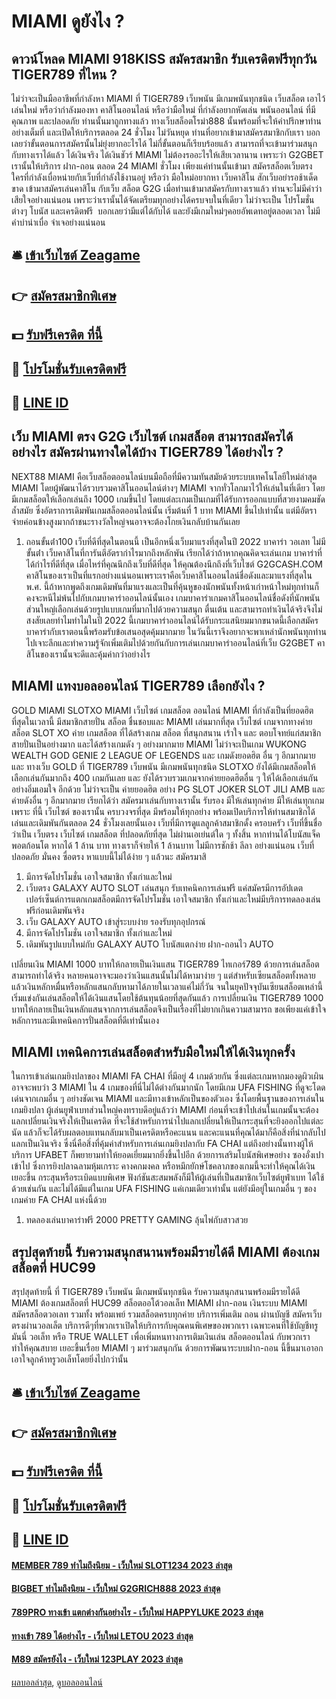 # MIAMI ดูยังไง ?
## ดาวน์โหลด MIAMI 918KISS สมัครสมาชิก รับเครดิตฟรีทุกวัน TIGER789 ที่ไหน ?
ไม่ว่าจะเป็นมืออาชีพที่กำลังหา MIAMI ที่ TIGER789 เว็บพนัน มีเกมพนันทุกชนิด เว็บสล็อต เอาไว้เล่นใหม่ หรือว่ากำลังมองหา คาสิโนออนไลน์ หรือว่ามือใหม่ ที่กำลังอยากหัดเล่น พนันออนไลน์ ที่มีคุณภาพ และปลอดภัย ท่านนั้นมาถูกทางแล้ว ทางเว็บสล็อตโรม่า888 นั้นพร้อมที่จะให้คำปรึกษาท่านอย่างเต็มที่ และเปิดให้บริการตลอด 24 ชั่วโมง ไม่วันหยุด ท่านที่อยากเข้ามาสมัครสมาชิกกับเรา บอกเลยว่าขั้นตอนการสมัครนั้นไม่ยุ่งยากอะไรได้ ไม่กี่ขั้นตอนก็เรียบร้อยแล้ว สามารถที่จะเข้ามาร่วมสนุกกับทางเราได้แล้ว ได้เงินจริง ได้เงินชัวร์ MIAMI ไม่ต้องรออะไรให้เสียเวลานาน เพราะว่า G2GBET เรานั้นให้บริการ ฝาก-ถอน ตลอด 24 MIAMI ชั่วโมง
เพียงแค่ท่านนั้นเข้ามา สมัครสล็อตเว็บตรง ใครที่กำลังเบื่อหน่ายกับเว็บที่กำลังใช้งานอยู่ หรือว่า มือใหม่อยากหา เว็บคาสิโน สักเว็บอย่ารอช้าเด็ดขาด เข้ามาสมัครเล่นคาสิโน กับเว็บ สล็อต G2G เมื่อท่านเข้ามาสมัครกับทางเราแล้ว ท่านจะไม่มีคำว่าเสียใจอย่างแน่นอน เพราะว่าเรานั้นได้จัดเตรียมทุกอย่างได้ครบจบในที่เดียว ไม่ว่าจะเป็น โปรโมชั่นต่างๆ โบนัส และเครดิตฟรี  บอกเลยว่ามีแต่ได้กับได้ และยังมีเกมใหม่ๆคอยอัพเดทอยู่ตลอดเวลา ไม่มีคำบ่าน่าเบื่อ จำเจอย่างแน่นอน

## 🛎 [เข้าเว็บไซต์ Zeagame](https://bit.ly/3SdLNi2)
## 👉 [สมัครสมาชิกพิเศษ](https://bit.ly/3SdLNi2)
## 💵 [รับฟรีเครดิต ที่นี้](https://bit.ly/3dyRKHj)
## 👑 [โปรโมชั่นรับเครดิตฟรี](https://bit.ly/3dyRKHj)
## 📱 [LINE ID](https://bit.ly/3dyRKHj)

## เว็บ MIAMI ตรง G2G เว็บไซต์ เกมสล็อต สามารถสมัครได้อย่างไร สมัครผ่านทางใดได้บ้าง TIGER789 ได้อย่างไร ?
NEXT88 MIAMI คือเว็บสล็อตออนไลน์บนมือถือที่มีความทันสมัยด้วยระบบเทคโนโลยีใหม่ล่าสุด MIAMI โดยผู้พัฒนาได้รวบรวมคาสิโนออนไลน์ต่างๆ MIAMI จากทั่วโลกมาไว้ให้เล่นในที่เดียว โดยมีเกมสล็อตให้เลือกเล่นถึง 1000 เกมขึ้นไป โดยแต่ละเกมเป็นเกมที่ได้รับการออกแบบที่สวยงามคมชัดล้ำสมัย ซึ่งอัตราการเดิมพันเกมสล็อตออนไลน์นั้น เริ่มต้นที่ 1 บาท MIAMI ขึ้นไปเท่านั้น แต่มีอัตราจ่ายค่อนข้างสูงมากถ้าชนะรางวัลใหญ่จนอาจจะต้องโกยเงินกลับบ้านกันเลย
1. ถอนขั้นต่ํา100 เว็บที่ดีที่สุดในตอนนี้ เป็นอีกหนึ่งเว็บมาแรงที่สุดในปี 2022 บาคาร่า วอเลท ไม่มีขั้นต่ํา เว็บคาสิโนที่การันตีอัตรากำไรมากถึงหลักพัน เรียกได้ว่าถ้าหากคุณคิดจะเล่นเกม บาคาร่าที่ได้กำไรที่ดีที่สุด เมื่อไหร่ที่คุณนึกถึงเว็บที่ดีที่สุด ให้คุณต้องนึกถึงที่เว็บไซต์ G2GCASH.COM คาสิโนของเราเป็นที่แรกอย่างแน่นอนเพราะเราคือเว็บคาสิโนออนไลน์ชื่อดังและมาแรงที่สุดใน พ.ศ. นี้ถ้าหากพูดถึงเกมเดิมพันที่มาแรงและเป็นที่คุ้นหูของนักพนันทั้งหน้าเก่าหน้าใหม่ทุกท่านก็คงจะหนีไม่พ้นไปกับเกมบาคาร่าออนไลน์นั้นเอง เกมบาคาร่าเกมคาสิโนออนไลน์ชื่อดังที่นักพนันส่วนใหญ่เลือกเล่นด้วยรูปแบบเกมที่มากไปด้วยความสนุก ตื่นเต้น และสามารถทำเงินได้จริงจึงไม่สงสัยเลยทำไมทำไมในปี 2022 นี้เกมบาคาร่าออนไลน์ได้รับกระแสนิยมมากขนาดนี้เลือกสมัครบาคาร่ากับเราตอนนี้พร้อมรับข้อเสนอสุดคุ้มมากมาย ในวันนี้เราจึงอยากจะพาเหล่านักพนันทุกท่านไปเจาะลึกและทำความรู้จักเพิ่มเติมไปด้วยกันกับการเล่นเกมบาคาร่าออนไลน์ที่เว็บ G2GBET คาสิโนของเรานั้นจะดีและคุ้มค่ากว่าอย่างไร

## MIAMI แทงบอลออนไลน์ TIGER789 เลือกยังไง ?
GOLD MIAMI SLOTXO MIAMI เว็บไซต์ เกมสล็อต ออนไลน์ MIAMI ที่กำลังเป็นที่ยอดฮิตที่สุดในเวลานี้ มีสมาชิกสายปั่น สล็อต ชื่นชอบและ MIAMI เล่นมากที่สุด เว็บไซต์ เกมจากทางค่ายสล็อต SLOT XO ค่าย เกมสล็อต ที่ได้สร้างเกม สล็อต ที่สนุกสนาน เร้าใจ และ ตอบโจทย์แก่สมาชิกสายปั่นเป็นอย่างมาก และได้สร้างเกมดัง ๆ อย่างมากมาย MIAMI ไม่ว่าจะเป็นเกม WUKONG WEALTH GOD GENIE 2 LEAGUE OF LEGENDS และ เกมดังยอดฮิต อื่น ๆ อีกมากมาย และ ทางเว็บ GOLD ที่ TIGER789 เว็บพนัน มีเกมพนันทุกชนิด SLOTXO ยังได้มีเกมสล็อตให้เลือกเล่นกันมากถึง 400 เกมกันเลย และ ยังได้รวบรวมเกมจากค่ายยอดฮิตอื่น ๆ ให้ได้เลือกเล่นกันอย่างอิ่มเอมใจ อีกด้วย ไม่ว่าจะเป็น ค่ายยอดฮิต อย่าง PG SLOT JOKER SLOT JILI AMB และค่ายดังอื่น ๆ อีกมากมาย เรียกได้ว่า สมัครมาเล่นกับทางเรานั้น รับรอง มีให้เล่นทุกค่าย มีให้เล่นทุกเกม เพราะ ที่นี้ เว็บไซต์ ของเรานั้น ครบวงจรที่สุด มีพร้อมให้ทุกอย่าง พร้อมเปิดบริการให้ท่านสมาชิกได้เล่นและเดิมพันกันตลอด 24 ชั่วโมงเลยนั้นเอง เว็บที่มีการดูแลลูกค้าสมาชิกดั้ง ครอบครัว เว็บที่ขึ้นชื่อว่าเป็น เว็บตรง เว็บไซต์ เกมสล็อต ที่ปลอดภัยที่สุด ไม่ผ่านเอเย่นต์ใด ๆ ทั้งสิ้น หากท่านได้โบนัสแจ็คพอตก้อนโต หากได้ 1 ล้าน บาท ทางเราก็จ่ายให้ 1 ล้านบาท ไม่มีการชักช้า ลีลา อย่างแน่นอน เว็บที่ปลอดภัย มั่นคง ซื่อตรง หาแบบนี้ไม่ได้ง่าย ๆ แล้วนะ สมัครมาสิ
1. มีการจัดโปรโมชั่น เอาใจสมาชิก ทั้งเก่าและใหม่
2. เว็บตรง GALAXY AUTO SLOT เล่นสนุก รับเทคนิคการเล่นฟรี แค่สมัครมีการอัปเดตเปอร์เซ็นต์การแตกเกมสล็อตมีการจัดโปรโมชั่น เอาใจสมาชิก ทั้งเก่าและใหม่มีบริการทดลองเล่นฟรีก่อนเดิมพันจริง
3. เว็บ GALAXY AUTO เข้าสู่ระบบง่าย รองรับทุกอุปกรณ์
4. มีการจัดโปรโมชั่น เอาใจสมาชิก ทั้งเก่าและใหม่
5. เดิมพันรูปแบบใหม่กับ GALAXY AUTO โบนัสแตกง่าย ฝาก-ถอนไว AUTO

เปลี่ยนเงิน MIAMI 1000 บาทให้กลายเป็นเงินแสน TIGER789 ไทเกอร์789 ด้วยการเล่นสล็อตสามารถทำได้จริง หลายคนอาจจะมองว่าเงินแสนนั้นไม่ได้หามาง่าย ๆ แต่สำหรับเซียนสล็อตทั้งหลายแล้วเงินหลักหมื่นหรือหลักแสนกลับหามาได้ภายในเวลาแค่ไม่กี่วัน จนในยุคปัจจุบันเซียนสล็อตเหล่านี้เริ่มแข่งกันเล่นสล็อตให้ได้เงินแสนโดยใช้ต้นทุนน้อยที่สุดกันแล้ว การเปลี่ยนเงิน TIGER789 1000 บาทให้กลายเป็นเงินหลักแสนจากการเล่นสล็อตจึงเป็นเรื่องที่ไม่ยากเกินความสามารถ ขอเพียงแค่เข้าใจหลักการและมีเทคนิคการปั่นสล็อตที่ดีเท่านั้นเอง

## MIAMI เทคนิคการเล่นสล็อตสำหรับมือใหม่ให้ได้เงินทุกครั้ง
ในการเข้าเล่นเกมยิงปลาของ MIAMI FA CHAI ที่มีอยู่ 4 เกมด้วยกัน ซึ่งแต่ละเกมหากมองดูผิวเผินอาจจะพบว่า 3 MIAMI ใน 4 เกมของที่นี่ไม่ได้ต่างกันมากนัก โดยมีเกม UFA FISHING ที่ดูจะโดดเด่นจากเกมอื่น ๆ อย่างชัดเจน MIAMI และมีทางเข้าหลักเป็นของตัวเอง
ซึ่งโดยพื้นฐานของการเล่นในเกมยิงปลา ผู้เล่นยูฟ่าเบทส่วนใหญ่คงทราบดีอยู่แล้วว่า MIAMI ก่อนที่จะเข้าไปเล่นในเกมนั้นจะต้องแลกเปลี่ยนเงินจริงให้เป็นเครดิต ที่จะใช้สำหรับการนำไปแลกเปลี่ยนให้เป็นกระสุนที่จะยิงออกไปแต่ละนัด แล้วก็จะได้รับผลตอบแทนกลับมาเป็นเครดิตหรือคะแนน และคะแนนที่คุณได้มาก็คือสิ่งที่นำกลับไปแลกเป็นเงินจริง ซึ่งนี่คือสิ่งที่คุ้มค่าสำหรับการเล่นเกมยิงปลากับ FA CHAI แต่ถึงอย่างนั้นทางผู้ให้บริการ UFABET ก็พยายามทำให้ยอดเยี่ยมมากยิ่งขึ้นไปอีก ด้วยการเสริมโบนัสพิเศษอย่าง ซองอั่งเปาเข้าไป ซึ่งการยิงปลาฉลามหุ้มเกราะ คางคกมงคล หรือหมึกยักษ์โชคลาภของเกมนี้จะทำให้คุณได้เงินเยอะขึ้น
กระสุนหรือระเบิดแบบพิเศษ ฟังก์ชันสะสมพลังก็มีให้ผู้เล่นที่เป็นสมาชิกเว็บไซต์ยูฟ่าเบท ได้ใช้ด้วยเช่นกัน และไม่ได้มีแต่ในเกม UFA FISHING แค่เกมเดียวเท่านั้น แต่ยังมีอยู่ในเกมอื่น ๆ ของเกมค่าย FA CHAI แห่งนี้ด้วย
1. ทดลองเล่นบาคาร่าฟรี 2000 PRETTY GAMING ลุ้นไพ่กับสาวสวย

## สรุปสุดท้ายนี้ รับความสนุกสนานพร้อมมีรายได้ดี MIAMI ต้องเกมสล็อตที่ HUC99
สรุปสุดท้ายนี้ ที่ TIGER789 เว็บพนัน มีเกมพนันทุกชนิด รับความสนุกสนานพร้อมมีรายได้ดี MIAMI ต้องเกมสล็อตที่ HUC99 สล็อตออโต้วอลเล็ท MIAMI ฝาก-ถอน เงินระบบ MIAMI สมัครสล็อตวอเลท รวมทั้ง พร้อมเพย์ รวมสล็อตครบทุกค่าย บริการเพิ่มเติม ถอน ผ่านบัญชี สมัครเว็บตรงผ่านวอลเล็ต บริการดีๆที่พวกเราเปิดให้บริการกับคุณคนพิเศษของพวกเรา เฉพาะคนที่ใช้บัญชีทรูมันนี่ วอเล็ท หรือ TRUE WALLET เพื่อเพิ่มหนทางการเติมเงินเล่น สล็อตออนไลน์ กับพวกเรา ทำให้คุณสบาย เยอะขึ้นเรื่อย MIAMI ๆ มาร่วมสนุกกัน ด้วยการพัฒนาระบบฝาก-ถอน นี้ขึ้นมาเอาอกเอาใจลูกค้าทรูวอเล็ทโดยยิ่งไปกว่านั้น

## 🛎 [เข้าเว็บไซต์ Zeagame](https://bit.ly/3SdLNi2)
## 👉 [สมัครสมาชิกพิเศษ](https://bit.ly/3SdLNi2)
## 💵 [รับฟรีเครดิต ที่นี้](https://bit.ly/3dyRKHj)
## 👑 [โปรโมชั่นรับเครดิตฟรี](https://bit.ly/3dyRKHj)
## 📱 [LINE ID](https://bit.ly/3dyRKHj)

#### [MEMBER 789 ทำไมถึงนิยม - เว็บใหม่ SLOT1234 2023 ล่าสุด](https://atom.io/themes/member%20789%20ทำไมถึงนิยม%20-%20เว็บใหม่%20slot1234%202023%20ล่าสุด)
#### [BIGBET ทำไมถึงนิยม - เว็บใหม่ G2GRICH888 2023 ล่าสุด](https://atom.io/themes/bigbet%20ทำไมถึงนิยม%20-%20เว็บใหม่%20g2grich888%202023%20ล่าสุด)
#### [789PRO ทางเข้า แตกต่างกันอย่างไร - เว็บใหม่ HAPPYLUKE 2023 ล่าสุด](https://atom.io/themes/789pro%20ทางเข้า%20แตกต่างกันอย่างไร%20-%20เว็บใหม่%20happyluke%202023%20ล่าสุด)
#### [ทางเข้า 789 ได้อย่างไร - เว็บใหม่ LETOU 2023 ล่าสุด](https://atom.io/themes/ทางเข้า%20789%20ได้อย่างไร%20-%20เว็บใหม่%20letou%202023%20ล่าสุด)
#### [M89 สมัครยังไง - เว็บใหม่ 123PLAY 2023 ล่าสุด](https://atom.io/themes/m89%20สมัครยังไง%20-%20เว็บใหม่%20123play%202023%20ล่าสุด)

[ผลบอลล่าสุด](https://siamsport.tv "ผลบอลล่าสุด"), [ดูบอลออนไลน์](https://siamsport.tv/ดูบอลสด "ดูบอลออนไลน์")